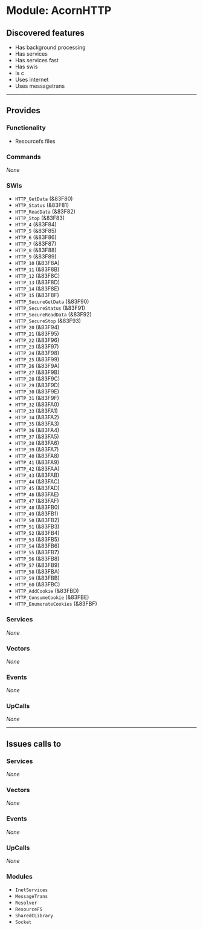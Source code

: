# Module: AcornHTTP

## Discovered features


* Has background processing
* Has services
* Has services fast
* Has swis
* Is c
* Uses internet
* Uses messagetrans

---

## Provides

### Functionality


* Resourcefs files

### Commands


*None*


### SWIs


* `HTTP_GetData` (&83F80)
* `HTTP_Status` (&83F81)
* `HTTP_ReadData` (&83F82)
* `HTTP_Stop` (&83F83)
* `HTTP_4` (&83F84)
* `HTTP_5` (&83F85)
* `HTTP_6` (&83F86)
* `HTTP_7` (&83F87)
* `HTTP_8` (&83F88)
* `HTTP_9` (&83F89)
* `HTTP_10` (&83F8A)
* `HTTP_11` (&83F8B)
* `HTTP_12` (&83F8C)
* `HTTP_13` (&83F8D)
* `HTTP_14` (&83F8E)
* `HTTP_15` (&83F8F)
* `HTTP_SecureGetData` (&83F90)
* `HTTP_SecureStatus` (&83F91)
* `HTTP_SecureReadData` (&83F92)
* `HTTP_SecureStop` (&83F93)
* `HTTP_20` (&83F94)
* `HTTP_21` (&83F95)
* `HTTP_22` (&83F96)
* `HTTP_23` (&83F97)
* `HTTP_24` (&83F98)
* `HTTP_25` (&83F99)
* `HTTP_26` (&83F9A)
* `HTTP_27` (&83F9B)
* `HTTP_28` (&83F9C)
* `HTTP_29` (&83F9D)
* `HTTP_30` (&83F9E)
* `HTTP_31` (&83F9F)
* `HTTP_32` (&83FA0)
* `HTTP_33` (&83FA1)
* `HTTP_34` (&83FA2)
* `HTTP_35` (&83FA3)
* `HTTP_36` (&83FA4)
* `HTTP_37` (&83FA5)
* `HTTP_38` (&83FA6)
* `HTTP_39` (&83FA7)
* `HTTP_40` (&83FA8)
* `HTTP_41` (&83FA9)
* `HTTP_42` (&83FAA)
* `HTTP_43` (&83FAB)
* `HTTP_44` (&83FAC)
* `HTTP_45` (&83FAD)
* `HTTP_46` (&83FAE)
* `HTTP_47` (&83FAF)
* `HTTP_48` (&83FB0)
* `HTTP_49` (&83FB1)
* `HTTP_50` (&83FB2)
* `HTTP_51` (&83FB3)
* `HTTP_52` (&83FB4)
* `HTTP_53` (&83FB5)
* `HTTP_54` (&83FB6)
* `HTTP_55` (&83FB7)
* `HTTP_56` (&83FB8)
* `HTTP_57` (&83FB9)
* `HTTP_58` (&83FBA)
* `HTTP_59` (&83FBB)
* `HTTP_60` (&83FBC)
* `HTTP_AddCookie` (&83FBD)
* `HTTP_ConsumeCookie` (&83FBE)
* `HTTP_EnumerateCookies` (&83FBF)


### Services


*None*


### Vectors


*None*


### Events


*None*


### UpCalls


*None*


---

## Issues calls to

### Services


*None*


### Vectors


*None*


### Events


*None*


### UpCalls


*None*


### Modules


* `InetServices`
* `MessageTrans`
* `Resolver`
* `ResourceFS`
* `SharedCLibrary`
* `Socket`


